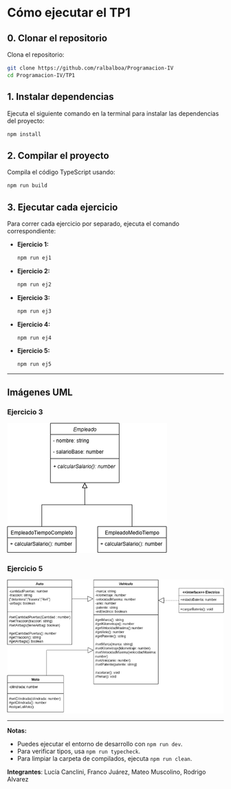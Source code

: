 # Cómo ejecutar el TP1

## 0. Clonar el repositorio

Clona el repositorio:

```sh
git clone https://github.com/ralbalboa/Programacion-IV
cd Programacion-IV/TP1
```

## 1. Instalar dependencias

Ejecuta el siguiente comando en la terminal para instalar las dependencias del proyecto:

```sh
npm install
```

## 2. Compilar el proyecto

Compila el código TypeScript usando:

```sh
npm run build
```

## 3. Ejecutar cada ejercicio

Para correr cada ejercicio por separado, ejecuta el comando correspondiente:

- **Ejercicio 1:**  
  ```sh
  npm run ej1
  ```
- **Ejercicio 2:**  
  ```sh
  npm run ej2
  ```
- **Ejercicio 3:**  
  ```sh
  npm run ej3
  ```
- **Ejercicio 4:**  
  ```sh
  npm run ej4
  ```
- **Ejercicio 5:**  
  ```sh
  npm run ej5
  ```

---

## Imágenes UML

### Ejercicio 3

![UML Ejercicio 3](src\ej3\UML-ej3.png)

### Ejercicio 5

![UML Ejercicio 5](src\ej5\UML-ej5.png)

---

**Notas:**
- Puedes ejecutar el entorno de desarrollo con `npm run dev`.
- Para verificar tipos, usa `npm run typecheck`.
- Para limpiar la carpeta de compilados, ejecuta `npm run clean`.


**Integrantes**: Lucía Canclini, Franco Juárez, Mateo Muscolino, Rodrigo Alvarez